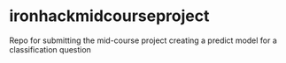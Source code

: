 # ironhackmidcourseproject
Repo for submitting the mid-course project creating a predict model for a classification question

